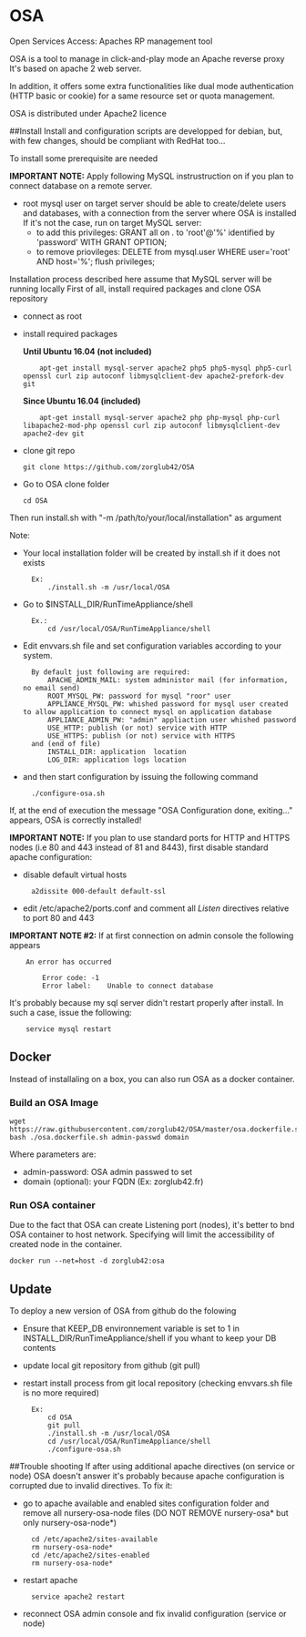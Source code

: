 # OSA
Open Services Access: Apaches RP management tool

OSA is a tool to manage in click-and-play mode an Apache reverse proxy
It's based on apache 2 web server.

In addition, it offers some extra functionalities like dual mode authentication (HTTP basic or cookie) for a same resource set or quota management.

OSA is distributed under Apache2 licence

##Install
Install and configuration scripts are developped for debian, but, with few changes, should be compliant with RedHat too...

To install some prerequisite are needed

**IMPORTANT NOTE:** Apply following MySQL instrustruction on if you plan to connect database on a remote server.
  - root mysql user on target server should be able to create/delete users and databases, with a connection from the server where OSA is installed If it's not the case, run on target MySQL server:
      - to add this privileges: GRANT all on *.* to 'root'@'%' identified by 'password' WITH GRANT OPTION;
      - to remove priovileges: DELETE from mysql.user WHERE user='root' AND host='%'; flush privileges;


Installation process described here assume that MySQL server will be running locally
First of all, install required packages and clone OSA repository
  - connect as root
  - install required packages 
    
	**Until Ubuntu 16.04 (not included)**

    		apt-get install mysql-server apache2 php5 php5-mysql php5-curl openssl curl zip autoconf libmysqlclient-dev apache2-prefork-dev git

    
	**Since Ubuntu 16.04 (included)**

    		apt-get install mysql-server apache2 php php-mysql php-curl libapache2-mod-php openssl curl zip autoconf libmysqlclient-dev apache2-dev git		
  - clone git repo

		git clone https://github.com/zorglub42/OSA
  - Go to OSA clone folder
  
		cd OSA

Then run install.sh with "-m /path/to/your/local/installation" as argument 

Note: 
- Your local installation folder will be created by install.sh if it does not exists


		Ex:
			./install.sh -m /usr/local/OSA
			
		
- Go to $INSTALL_DIR/RunTimeAppliance/shell

		Ex.:
			cd /usr/local/OSA/RunTimeAppliance/shell
		
- Edit envvars.sh file and set configuration variables according to your system. 

		By default just following are required:
			APACHE_ADMIN_MAIL: system administor mail (for information, no email send)
			ROOT_MYSQL_PW: password for mysql "roor" user
			APPLIANCE_MYSQL_PW: whished password for mysql user created to allow application to connect mysql on application database
			APPLIANCE_ADMIN_PW: "admin" appliaction user whished password
			USE_HTTP: publish (or not) service with HTTP
			USE_HTTPS: publish (or not) service with HTTPS
		and (end of file)
			INSTALL_DIR: application  location
			LOG_DIR: application logs location
- and then start configuration by issuing the following command

		./configure-osa.sh

If, at the end of execution the message "OSA Configuration done, exiting..." appears, OSA is correctly installed!

**IMPORTANT NOTE:**
If you plan to use standard ports for HTTP and HTTPS nodes (i.e 80 and 443 instead of 81 and 8443), first disable standard apache configuration:
- disable default virtual hosts

		a2dissite 000-default default-ssl
- edit /etc/apache2/ports.conf and comment all *Listen* directives relative to port 80 and 443



**IMPORTANT NOTE #2:**
If at first connection on admin console the following appears

		An error has occurred

			Error code:	-1
			Error label:	Unable to connect database
			
It's probably because my sql server didn't restart properly after install. In such a case, issue the following:

		service mysql restart

## Docker
Instead of installaling on a box, you can also run OSA as a docker container.
### Build an OSA Image

	wget https://raw.githubusercontent.com/zorglub42/OSA/master/osa.dockerfile.sh; bash ./osa.dockerfile.sh admin-passwd domain
Where parameters are:
- admin-password: OSA admin passwed to set
- domain (optional): your FQDN (Ex: zorglub42.fr)

### Run OSA container
Due to the fact that OSA can create Listening port (nodes), it's better to bnd OSA container to host network.
Specifying will limit the accessibility of created node in the container.

	docker run --net=host -d zorglub42:osa

## Update
To deploy a new version of OSA from github do the folowing
- Ensure that KEEP_DB environnement variable is set to 1 in INSTALL_DIR/RunTimeAppliance/shell if you whant to keep your DB contents
- update local git repository from github (git pull)
- restart install process from git local repository (checking envvars.sh file is no more required)
	
		Ex:
			cd OSA
			git pull
			./install.sh -m /usr/local/OSA
			cd /usr/local/OSA/RunTimeAppliance/shell
			./configure-osa.sh


##Trouble shooting
If after using additional apache directives (on service or node) OSA doesn't answer it's probably because apache configuration is corrupted due to invalid directives. To fix it:
- go to apache available and enabled sites configuration folder and remove all  nursery-osa-node files (DO NOT REMOVE nursery-osa* but only nursery-osa-node*)

		cd /etc/apache2/sites-available
		rm nursery-osa-node*
		cd /etc/apache2/sites-enabled
		rm nursery-osa-node*
- restart apache

		service apache2 restart
		
- reconnect OSA admin console and fix invalid configuration (service or node)

